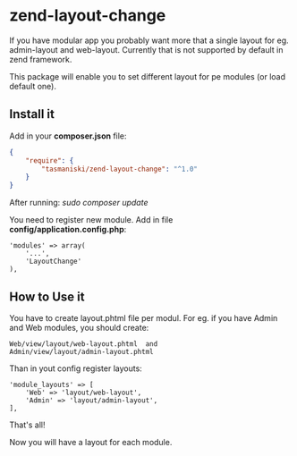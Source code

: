 # zend-layout-change

If you have modular app you probably want more that a single layout for eg. admin-layout and web-layout.
Currently that is not supported by default in zend framework.

This package will enable you to set different layout for pe modules (or load default one).


## Install it 

Add in your **composer.json** file: 

```json
{
    "require": {
        "tasmaniski/zend-layout-change": "^1.0"
    }
}
```
After running: *sudo composer update* 

You need to register new module. Add in file **config/application.config.php**: 

```
'modules' => array(
    '...',
    'LayoutChange'
),
```

## How to Use it
You have to create layout.phtml file per modul. For eg. if you have Admin and Web modules, you should create:

```
Web/view/layout/web-layout.phtml  and 
Admin/view/layout/admin-layout.phtml
```

Than in yout config register layouts:

```
'module_layouts' => [
    'Web' => 'layout/web-layout',
    'Admin' => 'layout/admin-layout',
],

```

That's all! 

Now you will have a layout for each module. 
